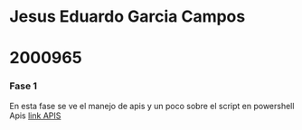 # Jesus Eduardo Garcia Campos
# 2000965

### Fase 1
En esta fase se ve el manejo de apis y un poco sobre el script en powershell
Apis [link APIS](https://github.com/Chuyinnnnnnnnnnnn/LABORATORIOPIA/tree/master/APIS)
